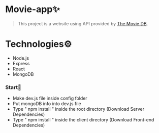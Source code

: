 # Movie-app✨
>  This project is a website using API provided by [The Movie DB](https://www.themoviedb.org/).

# Technologies⚙️
- Node.js
- Express
- React
- MongoDB

### Start🏃
- Make dev.js file inside config folder 
- Put mongoDB info into dev.js file 
- Type  " npm install " inside the root directory  (Download Server Dependencies) 
- Type " npm install " inside the client directory (Download Front-end Dependencies)
